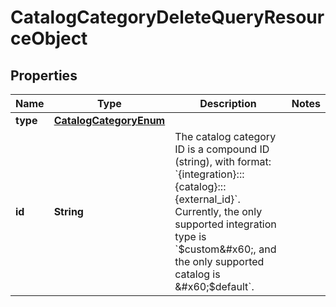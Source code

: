 # CatalogCategoryDeleteQueryResourceObject

## Properties
Name | Type | Description | Notes
------------ | ------------- | ------------- | -------------
**type** | [**CatalogCategoryEnum**](CatalogCategoryEnum.md) |  | 
**id** | **String** | The catalog category ID is a compound ID (string), with format: &#x60;{integration}:::{catalog}:::{external_id}&#x60;. Currently, the only supported integration type is &#x60;$custom&#x60;, and the only supported catalog is &#x60;$default&#x60;. | 
